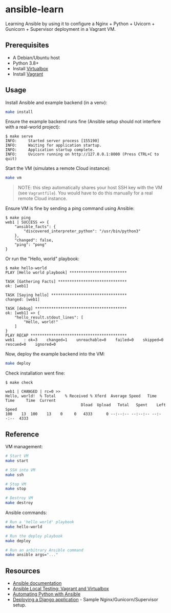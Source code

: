 # ansible-learn

Learning Ansible by using it to configure a Nginx + Python + Uvicorn + Gunicorn + Supervisor deployment in a Vagrant VM.

## Prerequisites

- A Debian/Ubuntu host
- Python 3.8+
- Install [Virtualbox](https://www.linuxshelltips.com/install-virtualbox-in-linux/)
- Install [Vagrant](https://www.linuxshelltips.com/install-vagrant-in-linux/)

## Usage

Install Ansible and example backend (in a venv):

```bash
make install
```

Ensure the example backend runs fine (Ansible setup should not interfere with a real-world project):

```console
$ make serve
INFO:     Started server process [155190]
INFO:     Waiting for application startup.
INFO:     Application startup complete.
INFO:     Uvicorn running on http://127.0.0.1:8000 (Press CTRL+C to quit)
```

Start the VM (simulates a remote Cloud instance):

```bash
make vm
```

> NOTE: this step automatically shares your host SSH key with the VM (see `Vagrantfile`). You would have to do this manually for a real remote Cloud instance.

Ensure VM is fine by sending a ping command using Ansible:

```console
$ make ping
web1 | SUCCESS => {
    "ansible_facts": {
        "discovered_interpreter_python": "/usr/bin/python3"
    },
    "changed": false,
    "ping": "pong"
}
```

Or run the "Hello, world" playbook:

```console
$ make hello-world
PLAY [Hello world playbook] *************************

TASK [Gathering Facts] ******************************
ok: [web1]

TASK [Saying hello] *********************************
changed: [web1]

TASK [debug] ****************************************
ok: [web1] => {
    "hello_result.stdout_lines": [
        "Hello, world!"
    ]
}
PLAY RECAP ******************************************
web1    : ok=3    changed=1    unreachable=0    failed=0    skipped=0    rescued=0    ignored=0   
```

Now, deploy the example backend into the VM:

```bash
make deploy
```

Check installation went fine:

```console
$ make check

web1 | CHANGED | rc=0 >>
Hello, world!  % Total    % Received % Xferd  Average Speed   Time    Time     Time  Current
                                 Dload  Upload   Total   Spent    Left  Speed
100    13  100    13    0     0   4333      0 --:--:-- --:--:-- --:--:--  4333
```

## Reference

VM management:

```bash
# Start VM
make start

# SSH into VM
make ssh

# Stop VM
make stop

# Destroy VM
make destroy
```

Ansible commands:

```bash
# Run a 'hello world' playbook
make hello-world

# Run the deploy playbook
make deploy

# Run an arbitrary Ansible command
make ansible args="..."
```

## Resources

- [Ansible documentation](https://docs.ansible.com/ansible/latest/)
- [Ansible Local Testing: Vagrant and Virtualbox](https://devopsideas.com/ansible-local-setup-using-vagrant-virtualbox/)
- [Automating Python with Ansible](https://tdhopper.com/blog/automating-python-with-ansible/)
- [Deploying a Django application](https://books.agiliq.com/projects/essential-python-tools/en/latest/deployment/example_of_django_deployment.html) - Sample Nginx/Gunicorn/Supervisor setup.
